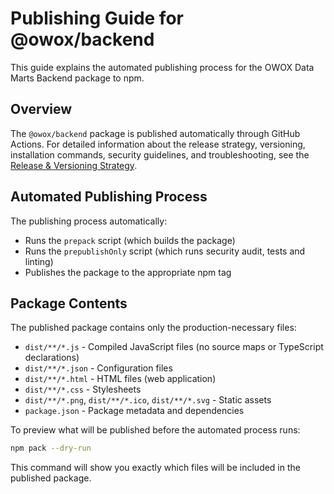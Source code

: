 # Publishing Guide for @owox/backend

This guide explains the automated publishing process for the OWOX Data Marts Backend package to npm.

## Overview

The `@owox/backend` package is published automatically through GitHub Actions. For detailed information about the release strategy, versioning, installation commands, security guidelines, and troubleshooting, see the [Release & Versioning Strategy](../../docs/release-strategy.md).

## Automated Publishing Process

The publishing process automatically:

- Runs the `prepack` script (which builds the package)
- Runs the `prepublishOnly` script (which runs security audit, tests and linting)
- Publishes the package to the appropriate npm tag

## Package Contents

The published package contains only the production-necessary files:

- `dist/**/*.js` - Compiled JavaScript files (no source maps or TypeScript declarations)
- `dist/**/*.json` - Configuration files
- `dist/**/*.html` - HTML files (web application)
- `dist/**/*.css` - Stylesheets
- `dist/**/*.png`, `dist/**/*.ico`, `dist/**/*.svg` - Static assets
- `package.json` - Package metadata and dependencies

To preview what will be published before the automated process runs:

```bash
npm pack --dry-run
```

This command will show you exactly which files will be included in the published package.
